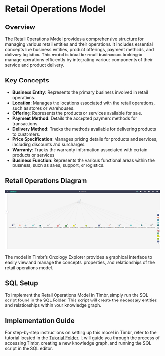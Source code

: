 # Retail Operations Model

## Overview
The Retail Operations Model provides a comprehensive structure for managing various retail entities and their operations. It includes essential concepts like business entities, product offerings, payment methods, and delivery logistics. This model is ideal for retail businesses looking to manage operations efficiently by integrating various components of their service and product delivery.

## Key Concepts
- **Business Entity**: Represents the primary business involved in retail operations.
- **Location**: Manages the locations associated with the retail operations, such as stores or warehouses.
- **Offering**: Represents the products or services available for sale.
- **Payment Method**: Details the accepted payment methods for transactions.
- **Delivery Method**: Tracks the methods available for delivering products to customers.
- **Price Specification**: Manages pricing details for products and services, including discounts and surcharges.
- **Warranty**: Tracks the warranty information associated with certain products or services.
- **Business Function**: Represents the various functional areas within the business, such as sales, support, or logistics.

## Retail Operations Diagram

![Attached Image of Model](./model.png)

The model in Timbr’s Ontology Explorer provides a graphical interface to easily view and manage the concepts, properties, and relationships of the retail operations model.

## SQL Setup
To implement the Retail Operations Model in Timbr, simply run the SQL script found in the [SQL Folder](./sql). This script will create the necessary entities and relationships within your knowledge graph.

## Implementation Guide
For step-by-step instructions on setting up this model in Timbr, refer to the tutorial located in the [Tutorial Folder](./tutorial). It will guide you through the process of accessing Timbr, creating a new knowledge graph, and running the SQL script in the SQL editor.
